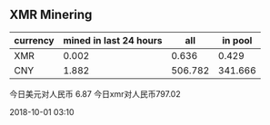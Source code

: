 ## XMR Minering

|currency|mined in last 24 hours|all|in pool|
|---|---|---|---|
|XMR|0.002|0.636|0.429|
|CNY|1.882|506.782|341.666|

今日美元对人民币 6.87	今日xmr对人民币797.02


2018-10-01 03:10